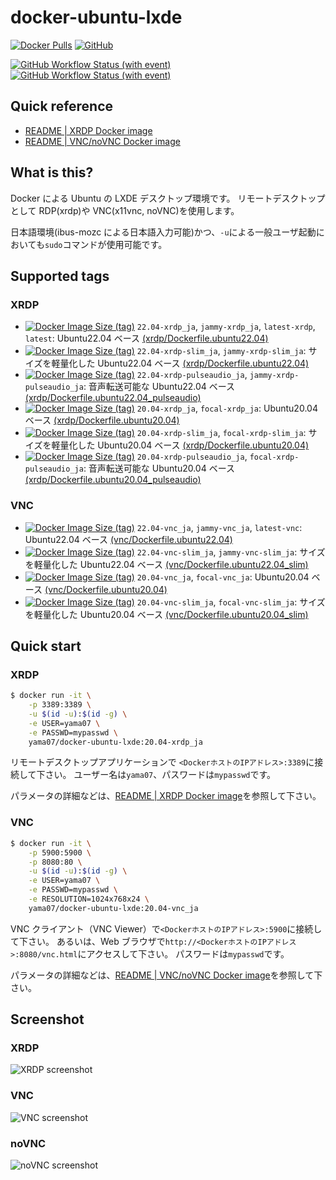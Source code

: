 # docker-ubuntu-lxde

[![Docker Pulls](https://img.shields.io/docker/pulls/yama07/docker-ubuntu-lxde?style=for-the-badge)](https://hub.docker.com/r/yama07/docker-ubuntu-lxde)
[![GitHub](https://img.shields.io/github/license/yama07/docker-ubuntu-lxde?style=for-the-badge)](https://github.com/yama07/docker-ubuntu-lxde)

[![GitHub Workflow Status (with event)](https://img.shields.io/github/actions/workflow/status/yama07/docker-ubuntu-lxde/.github%2Fworkflows%2Fubuntu20.04_all.yml?logo=githubactions&label=Build%20Ubuntu20.04%20based%20Docker%20images&style=for-the-badge)](https://github.com/yama07/docker-ubuntu-lxde/actions/workflows/ubuntu20.04_all.yml)
[![GitHub Workflow Status (with event)](https://img.shields.io/github/actions/workflow/status/yama07/docker-ubuntu-lxde/.github%2Fworkflows%2Fubuntu22.04_all.yml?logo=githubactions&label=Build%20Ubuntu22.04%20based%20Docker%20images&style=for-the-badge)](https://github.com/yama07/docker-ubuntu-lxde/actions/workflows/ubuntu22.04_all.yml)

## Quick reference

- [README | XRDP Docker image](https://github.com/yama07/docker-ubuntu-lxde/blob/master/xrdp/README.md)
- [README | VNC/noVNC Docker image](https://github.com/yama07/docker-ubuntu-lxde/blob/master/vnc/README.md)

## What is this?

Docker による Ubuntu の LXDE デスクトップ環境です。
リモートデスクトップとして RDP(xrdp)や VNC(x11vnc, noVNC)を使用します。

日本語環境(ibus-mozc による日本語入力可能)かつ、`-u`による一般ユーザ起動においても`sudo`コマンドが使用可能です。

## Supported tags

### XRDP

- [![Docker Image Size (tag)](https://img.shields.io/docker/image-size/yama07/docker-ubuntu-lxde/22.04-xrdp_ja?style=flat-square)](https://hub.docker.com/r/yama07/docker-ubuntu-lxde/tags?name=22.04-xrdp_ja)
  `22.04-xrdp_ja`, `jammy-xrdp_ja`, `latest-xrdp`, `latest`: Ubuntu22.04 ベース [(xrdp/Dockerfile.ubuntu22.04)](https://github.com/yama07/docker-ubuntu-lxde/blob/master/xrdp/Dockerfile.ubuntu22.04)
- [![Docker Image Size (tag)](https://img.shields.io/docker/image-size/yama07/docker-ubuntu-lxde/22.04-xrdp-slim_ja?style=flat-square)](https://hub.docker.com/r/yama07/docker-ubuntu-lxde/tags?name=22.04-xrdp-slim_ja)
  `22.04-xrdp-slim_ja`, `jammy-xrdp-slim_ja`: サイズを軽量化した Ubuntu22.04 ベース [(xrdp/Dockerfile.ubuntu22.04)](https://github.com/yama07/docker-ubuntu-lxde/blob/master/xrdp/Dockerfile.ubuntu22.04)
- [![Docker Image Size (tag)](https://img.shields.io/docker/image-size/yama07/docker-ubuntu-lxde/22.04-xrdp-pulseaudio_ja?style=flat-square)](https://hub.docker.com/r/yama07/docker-ubuntu-lxde/tags?name=22.04-xrdp-pulseaudio_ja)
  `22.04-xrdp-pulseaudio_ja`, `jammy-xrdp-pulseaudio_ja`: 音声転送可能な Ubuntu22.04 ベース [(xrdp/Dockerfile.ubuntu22.04_pulseaudio)](https://github.com/yama07/docker-ubuntu-lxde/blob/master/xrdp/Dockerfile.ubuntu22.04_pulseaudio)
- [![Docker Image Size (tag)](https://img.shields.io/docker/image-size/yama07/docker-ubuntu-lxde/20.04-xrdp_ja?style=flat-square)](https://hub.docker.com/r/yama07/docker-ubuntu-lxde/tags?name=20.04-xrdp_ja)
  `20.04-xrdp_ja`, `focal-xrdp_ja`: Ubuntu20.04 ベース [(xrdp/Dockerfile.ubuntu20.04)](https://github.com/yama07/docker-ubuntu-lxde/blob/master/xrdp/Dockerfile.ubuntu20.04)
- [![Docker Image Size (tag)](https://img.shields.io/docker/image-size/yama07/docker-ubuntu-lxde/20.04-xrdp-slim_ja?style=flat-square)](https://hub.docker.com/r/yama07/docker-ubuntu-lxde/tags?name=20.04-xrdp-slim_ja)
  `20.04-xrdp-slim_ja`, `focal-xrdp-slim_ja`: サイズを軽量化した Ubuntu20.04 ベース [(xrdp/Dockerfile.ubuntu20.04)](https://github.com/yama07/docker-ubuntu-lxde/blob/master/xrdp/Dockerfile.ubuntu20.04)
- [![Docker Image Size (tag)](https://img.shields.io/docker/image-size/yama07/docker-ubuntu-lxde/20.04-xrdp-pulseaudio_ja?style=flat-square)](https://hub.docker.com/r/yama07/docker-ubuntu-lxde/tags?name=20.04-xrdp-pulseaudio_ja)
  `20.04-xrdp-pulseaudio_ja`, `focal-xrdp-pulseaudio_ja`: 音声転送可能な Ubuntu20.04 ベース [(xrdp/Dockerfile.ubuntu20.04_pulseaudio)](https://github.com/yama07/docker-ubuntu-lxde/blob/master/xrdp/Dockerfile.ubuntu20.04_pulseaudio)

### VNC

- [![Docker Image Size (tag)](https://img.shields.io/docker/image-size/yama07/docker-ubuntu-lxde/22.04-vnc_ja?style=flat-square)](https://hub.docker.com/r/yama07/docker-ubuntu-lxde/tags?name=22.04-vnc_ja)
  `22.04-vnc_ja`, `jammy-vnc_ja`, `latest-vnc`: Ubuntu22.04 ベース [(vnc/Dockerfile.ubuntu22.04)](https://github.com/yama07/docker-ubuntu-lxde/blob/master/vnc/Dockerfile.ubuntu22.04)
- [![Docker Image Size (tag)](https://img.shields.io/docker/image-size/yama07/docker-ubuntu-lxde/22.04-vnc-slim_ja?style=flat-square)](https://hub.docker.com/r/yama07/docker-ubuntu-lxde/tags?name=22.04-vnc-slim_ja)
  `22.04-vnc-slim_ja`, `jammy-vnc-slim_ja`: サイズを軽量化した Ubuntu22.04 ベース [(vnc/Dockerfile.ubuntu22.04_slim)](https://github.com/yama07/docker-ubuntu-lxde/blob/master/vnc/Dockerfile.ubuntu22.04)
- [![Docker Image Size (tag)](https://img.shields.io/docker/image-size/yama07/docker-ubuntu-lxde/20.04-vnc_ja?style=flat-square)](https://hub.docker.com/r/yama07/docker-ubuntu-lxde/tags?name=20.04-vnc_ja)
  `20.04-vnc_ja`, `focal-vnc_ja`: Ubuntu20.04 ベース [(vnc/Dockerfile.ubuntu20.04)](https://github.com/yama07/docker-ubuntu-lxde/blob/master/vnc/Dockerfile.ubuntu20.04)
- [![Docker Image Size (tag)](https://img.shields.io/docker/image-size/yama07/docker-ubuntu-lxde/20.04-vnc-slim_ja?style=flat-square)](https://hub.docker.com/r/yama07/docker-ubuntu-lxde/tags?name=20.04-vnc-slim_ja)
  `20.04-vnc-slim_ja`, `focal-vnc-slim_ja`: サイズを軽量化した Ubuntu20.04 ベース [(vnc/Dockerfile.ubuntu20.04_slim)](https://github.com/yama07/docker-ubuntu-lxde/blob/master/vnc/Dockerfile.ubuntu20.04)

## Quick start

### XRDP

```sh
$ docker run -it \
    -p 3389:3389 \
    -u $(id -u):$(id -g) \
    -e USER=yama07 \
    -e PASSWD=mypasswd \
    yama07/docker-ubuntu-lxde:20.04-xrdp_ja
```

リモートデスクトップアプリケーションで `<DockerホストのIPアドレス>:3389`に接続して下さい。
ユーザー名は`yama07`、パスワードは`mypasswd`です。

パラメータの詳細などは、[README | XRDP Docker image](https://github.com/yama07/docker-ubuntu-lxde/blob/master/xrdp/README.md)を参照して下さい。

### VNC

```sh
$ docker run -it \
    -p 5900:5900 \
    -p 8080:80 \
    -u $(id -u):$(id -g) \
    -e USER=yama07 \
    -e PASSWD=mypasswd \
    -e RESOLUTION=1024x768x24 \
    yama07/docker-ubuntu-lxde:20.04-vnc_ja
```

VNC クライアント（VNC Viewer）で`<DockerホストのIPアドレス>:5900`に接続して下さい。
あるいは、Web ブラウザで`http://<DockerホストのIPアドレス>:8080/vnc.html`にアクセスして下さい。
パスワードは`mypasswd`です。

パラメータの詳細などは、[README | VNC/noVNC Docker image](https://github.com/yama07/docker-ubuntu-lxde/blob/master/vnc/README.md)を参照して下さい。

## Screenshot

### XRDP

![XRDP screenshot](https://raw.githubusercontent.com/yama07/docker-ubuntu-lxde/master/screenshot/XRDP-ubuntu20.04_ja.png)

### VNC

![VNC screenshot](https://raw.githubusercontent.com/yama07/docker-ubuntu-lxde/master/screenshot/VNC-ubuntu20.04_ja.png)

### noVNC

![noVNC screenshot](https://raw.githubusercontent.com/yama07/docker-ubuntu-lxde/master/screenshot/noVNC-ubuntu20.04_ja.png)
